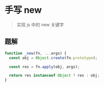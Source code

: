 # 手写 new

> 实现 js 中的 new 关键字

## 题解

```javascript
function _new(fn, ...args) {
  const obj = Object.create(fn.prototype);

  const res = fn.apply(obj, args);

  return res instanceof Object ? res : obj;
}
```
